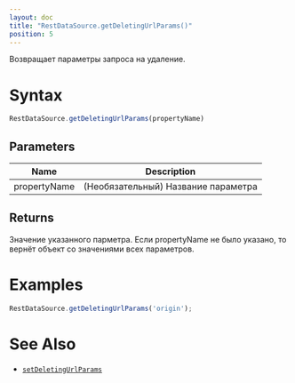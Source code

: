 ```yaml
---
layout: doc
title: "RestDataSource.getDeletingUrlParams()"
position: 5
---
```


Возвращает параметры запроса на удаление.

# Syntax

```js
RestDataSource.getDeletingUrlParams(propertyName)
```

## Parameters

|Name|Description|
|----|-----------|
|propertyName|(Необязательный) Название параметра|

## Returns

Значение указанного парметра. Если propertyName не было указано, то вернёт объект со значениями всех параметров.

# Examples

```js
RestDataSource.getDeletingUrlParams('origin');
```

# See Also

* [`setDeletingUrlParams`](../RestDataSource.setDeletingUrlParams/)
